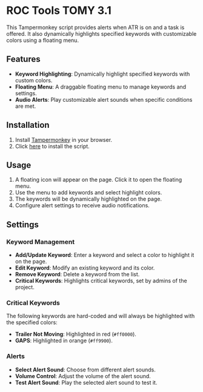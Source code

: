 # ROC Tools TOMY 3.1

This Tampermonkey script provides alerts when ATR is on and a task is offered. It also dynamically highlights specified keywords with customizable colors using a floating menu.

## Features

- **Keyword Highlighting**: Dynamically highlight specified keywords with custom colors.
- **Floating Menu**: A draggable floating menu to manage keywords and settings.
- **Audio Alerts**: Play customizable alert sounds when specific conditions are met.

## Installation

1. Install [Tampermonkey](https://www.tampermonkey.net/) in your browser.
2. Click [here](https://github.com/zbayle/ROC-RECOVERY-TM/raw/refs/heads/tomy/ROC-Tools.js) to install the script.

## Usage

1. A floating icon will appear on the page. Click it to open the floating menu.
2. Use the menu to add keywords and select highlight colors.
3. The keywords will be dynamically highlighted on the page.
4. Configure alert settings to receive audio notifications.

## Settings

### Keyword Management

- **Add/Update Keyword**: Enter a keyword and select a color to highlight it on the page.
- **Edit Keyword**: Modify an existing keyword and its color.
- **Remove Keyword**: Delete a keyword from the list.
- **Critical Keywords**: Highlights critical keywords, set by admins of the project.

### Critical Keywords

The following keywords are hard-coded and will always be highlighted with the specified colors:

- **Trailer Not Moving**: Highlighted in red (`#ff0000`).
- **GAPS**: Highlighted in orange (`#ff9900`).

### Alerts

- **Select Alert Sound**: Choose from different alert sounds.
- **Volume Control**: Adjust the volume of the alert sound.
- **Test Alert Sound**: Play the selected alert sound to test it.